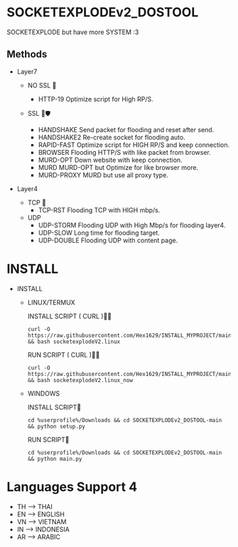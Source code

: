 # SOCKETEXPLODEv2_DOSTOOL

SOCKETEXPLODE but have more SYSTEM :3

## Methods

 * Layer7
   * NO SSL 🌊​
     * HTTP-19      Optimize script for High RP/S.

    * SSL 🌊​🛡️​
      * HANDSHAKE   Send packet for flooding and reset after send.
      * HANDSHAKE2  Re-create socket for flooding auto.
      * RAPID-FAST  Optimize script for HIGH RP/S and keep connection.
      * BROWSER     Flooding HTTP/S with like packet from browser.
      * MURD-OPT    Down website with keep connection.
      * MURD        MURD-OPT but Optimize for like browser more.
      * MURD-PROXY  MURD but use all proxy type.

 * Layer4
   * TCP 🌊
     * TCP-RST  Flooding TCP with HIGH mbp/s.
   * UDP
     * UDP-STORM   Flooding UDP with High Mbp/s for flooding layer4.
     * UDP-SLOW    Long time for flooding target.
     * UDP-DOUBLE  Flooding UDP with content page.

# INSTALL #

* INSTALL
  * LINUX/TERMUX

    INSTALL SCRIPT ( CURL )📁​🛜
    ```
    curl -O https://raw.githubusercontent.com/Hex1629/INSTALL_MYPROJECT/main/INSTALL_SCRIPT/socketexplodeV2.linux && bash socketexplodeV2.linux
    ```

    RUN SCRIPT ( CURL )📁​🛜
    ```
    curl -O https://raw.githubusercontent.com/Hex1629/INSTALL_MYPROJECT/main/INSTALL_SCRIPT/socketexplodev2.linux_now && bash socketexplodeV2.linux_now
    ```
  * WINDOWS

    INSTALL SCRIPT📁​
    ```
    cd %userprofile%/Downloads && cd SOCKETEXPLODEv2_DOSTOOL-main && python setup.py
    ```

    RUN SCRIPT📁​
    ```
    cd %userprofile%/Downloads && cd SOCKETEXPLODEv2_DOSTOOL-main && python main.py
    ```

# Languages Support 4

 * TH --> THAI
 * EN --> ENGLISH
 * VN --> VIETNAM
 * IN --> INDONESIA
 * AR --> ARABIC

